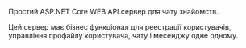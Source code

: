 Простий ASP.NET Core WEB API сервер для чату знайомств. 

Цей сервер має бізнес функціонал для реестрації користувачів, управління профайлу користувача, чату і месенджу одне одному.
